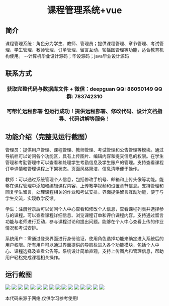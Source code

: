 <p><h1 align="center">课程管理系统+vue</h1></p>

## 简介
课程管理系统：角色分为学生、教师、管理员；提供课程管理、章节管理、考试管理、学生管理、教师管理、订单管理、留言互动、轮播图管理等功能，适合教育机构使用。    --计算机毕业设计源码；毕设源码；java毕业设计源码


## 联系方式
<p><h3 align="center">获取完整代码与数据库文件 + 微信：deepguan QQ: 86050149 QQ群: 783742310</h3></p>
<p><h3 align="center">可帮忙远程部署 包运行成功！提供远程部署、修改代码、设计文档指导、代码讲解等服务！</h3></p>

## 功能介绍（完整见运行截图）
管理员：提供用户管理、课程管理、教师管理、考试管理和公告管理等模块。通过导航栏可以访问各个功能区，具有上传图片、编辑内容和提交信息的权限。在学生管理和考勤管理中可以查看和处理学生考勤信息及学生账户的管理。支持查看课程订单详情和管理课程上下架状态。页面风格简洁，信息清晰便于操作。

教师：可以通过系统管理个人信息，包括修改手机号、邮箱和上传头像等功能。能够在课程管理中添加和编辑课程内容、上传教学视频和设置章节信息。支持管理和回复学生留言，处理课程相关的作业和考试安排。界面提供留言互动功能，便于与学生交流，实现教学反馈。

学生：注册登录后可以访问个人中心查看和修改个人信息，查看课程列表并选择参与的课程。可以查看课程详细信息、浏览课程订单和评价课程内容。支持通过留言功能与老师进行互动，参与课程讨论和提出问题。能够在个人中心查看上传的作业情况和考试安排。

系统用户：需通过登录界面进行身份验证，使用角色选择功能来确定进入系统后的用户权限。所有用户可以通过界面提供的导航栏进入各个功能模块，包括个人中心、课程选择及查看公告等。系统设计简单直观，支持上传图片和管理信息，帮助用户轻松完成课程相关操作。


## 运行截图
![](img/001.jpg)
![](img/002.jpg)
![](img/003.jpg)
![](img/004.jpg)
![](img/005.jpg)
![](img/006.jpg)
![](img/007.jpg)
![](img/008.jpg)
![](img/009.jpg)
![](img/010.jpg)
![](img/011.jpg)
![](img/012.jpg)
![](img/013.jpg)
![](img/014.jpg)
![](img/015.jpg)
![](img/016.jpg)

<p>本代码来源于网络,仅供学习参考使用!</p>
